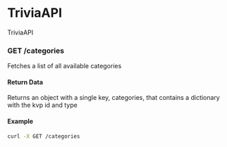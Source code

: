 # TriviaAPI
TriviaAPI

### GET /categories
  Fetches a list of all available categories
#### Return Data
  Returns an object with a single key, categories, that contains a dictionary with the kvp id and type
#### Example
  ```bash
  curl -X GET /categories
  ```
